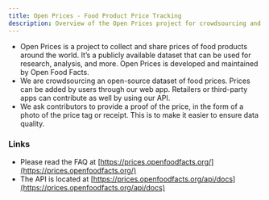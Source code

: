 ```yaml
---
title: Open Prices - Food Product Price Tracking
description: Overview of the Open Prices project for crowdsourcing and sharing food product prices worldwide, including API access and data quality measures
---
```


<!-- ### Open Prices -->
* Open Prices is a project to collect and share prices of food products around the world. It’s a publicly available dataset that can be used for research, analysis, and more. Open Prices is developed and maintained by Open Food Facts.
* We are crowdsourcing an open-source dataset of food prices. Prices can be added by users through our web app. Retailers or third-party apps can contribute as well by using our API.
* We ask contributors to provide a proof of the price, in the form of a photo of the price tag or receipt. This is to make it easier to ensure data quality.

### Links
* Please read the FAQ at [https://prices.openfoodfacts.org/](https://prices.openfoodfacts.org/)
* The API is located at [https://prices.openfoodfacts.org/api/docs](https://prices.openfoodfacts.org/api/docs)
